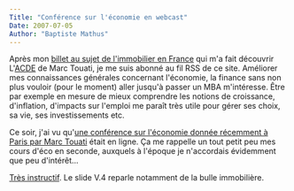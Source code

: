 ```yaml
---
Title: "Conférence sur l'économie en webcast"
Date: 2007-07-05
Author: "Baptiste Mathus"
---
```




Après mon [billet au sujet de l'immobilier en
France](http://batmat.net/blog/post/2007/06/09/La-bulle-immobiliere-%3A-urgent-dattendre)
qui m'a fait découvrir L'[ACDE](http://www.acde.biz) de Marc Touati, je
me suis abonné au fil RSS de ce site. Améliorer mes connaissances
générales concernant l'économie, la finance sans non plus vouloir (pour
le moment) aller jusqu'à passer un MBA m'intéresse. Être par exemple en
mesure de mieux comprendre les notions de croissance, d'inflation,
d'impacts sur l'emploi me paraît très utile pour gérer ses choix, sa
vie, ses investissements etc.

Ce soir, j'ai vu qu'[une conférence sur l'économie donnée récemment à
Paris par Marc
Touati](http://www.acde.biz/files/conf/20070328/Interface.html) était en
ligne. Ça me rappelle un tout petit peu mes cours d'éco en seconde,
auxquels à l'époque je n'accordais évidemment que peu d'intérêt...

[Très
instructif](http://www.acde.biz/files/conf/20070328/Interface.html). Le
slide V.4 reparle notamment de la bulle immobilière.

